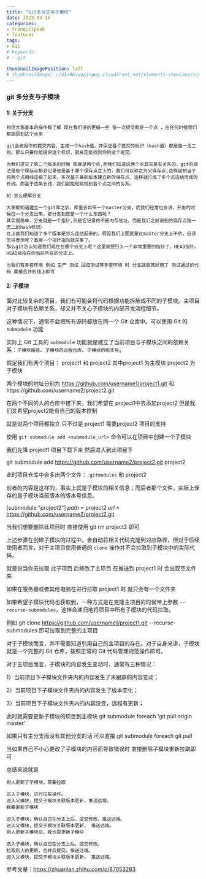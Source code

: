 ```yaml
---
title: "Git多分支与子模块"
date: 2023-04-16
categories:
- tranquilpeak
- features
tags:
- Git
# keywords:
# - git

thumbnailImagePosition: left
# thumbnailImage: //d1u9biwaxjngwg.cloudfront.net/elements-showcase/vintage-140.jpg
---
```


<!--more-->


### git 多分支与子模块

#### 1: 关于分支

```
相信大家基本的操作都了解 现在我们讲的更细一些 每一次提交都是一个点 ，在任何时候我们都能回到这个点来

git会根据你的提交内容，生成一个hash值，并保证每个提交的标识（hash值）都是独一无二的。那么只要你能提供这个标识，就肯定能找到你的这个提交。

当我们提交了第二个版本的时候 那就是两个点,而我们知道这两个点其实是有关系的，git的做法是每个保存点都会记录他是基于哪个保存点之上的，我们可以称之为父保存点,这样就相当于将两个点用线连接了起来，多次基于最新版本建立新的保存点，这样就行成了多个点连结而成的长线。而基于这条长线，我们就能轻易找到各个点之间的关系。

树-怎么理解分支

大家都知道建立一个git库之后，库里会自带一个master分支，而我们经常也会说，开发的时候拉一个分支出来，那分支到底是一个什么东西呢？
其实很简单，分支就是一个指针,只是它记录的不是内存地址，而是我们之前说到的保存点独一无二的hash标识）
在上面我们知道了多个版本是怎么连结起来的，假设我们上图就是在master分支上干的，应该怎样表示呢？直接一个指针指向就完事了。
那么git怎么知道我们现在在哪个分支上呢？这里就要引入一个非常重要的指针了，HEAD指针。HEAD会指在你当前所在的分支上。

当我们有多套环境 例如 生产 测试 回归测试等多套环境 时 分支就极其好用了 测试通过的代码 直接合并到线上即可

```

#### 2: 子模块

面对比较复杂的项目，我们有可能会将代码根据功能拆解成不同的子模块。主项目对子模块有依赖关系，却又并不关心子模块的内部开发流程细节。

这种情况下，通常不会把所有源码都放在同一个 Git 仓库中。可以使用 Git 的 `submodule` 功能

实际上 Git 工具的 `submodule` 功能就是建立了当前项目与子模块之间的依赖关系：`子模块路径`、`子模块的远程仓库`、`子模块的版本号`。

假定我们有两个项目： project1 和 project2 其中project1 为主模块 project2 为子模块

两个模块的地址分别为 https://github.com/username1/project1.git 和https://github.com/username2/project2.git

在两个不同的人的仓库中接下来，我们希望在 project1中去添加project2 但是我们又希望project2能有自己的版本控制

就是说两个项目都独立 只不过是 project1 需要project2 项目的支持

使用 `git submodule add <submodule_url>` 命令可以在项目中创建一个子模块

我们先降 project1 项目下载下来 然后进入到此项目下

git submodule add https://github.com/username2/project2.git  project2

此时项目仓库中会多出两个文件：`.gitmodules` 和 project2

前者的内容是这样的，事实上就是子模块的相关信息；而后者那个文件，实际上保存的是子模块当前版本的版本号信息。

[submodule "project2"]
    *path* = project2
    *url* = https://github.com/username2/project2.git

当我们想要删除此项目时 直接使用 git rm project2 即可

上述步骤在创建子模块的过程中，会自动将相关代码克隆到对应路径，但对于后续使用者而言，对于主项目使用普通的 `clone` 操作并不会拉取到子模块中的实际代码。

就是说当你去拉取 此子项目  后修改了主项目 在推送到 project1 时 会出现空文件夹

如果在服务器或者其他电脑在进行拉取 project1 时 就只会有一个文件夹

如果希望子模块代码也获取到，一种方式是在克隆主项目的时候带上参数 `--recurse-submodules`，这样会递归地将项目中所有子模块的代码拉取。

例如 git clone https://github.com/username1/project1.git --recurse-submodules  即可拉取到完整的主项目

对于子模块而言，并不需要知道引用自己的主项目的存在。对于自身来讲，子模块就是一个完整的 Git 仓库，按照正常的 Git 代码管理规范操作即可。

对于主项目而言，子模块的内容发生变动时，通常有三种情况：

1）当前项目下子模块文件夹内的内容发生了未跟踪的内容变动；

2）当前项目下子模块文件夹内的内容发生了版本变化；

3）当前项目下子模块文件夹内的内容没变，远程有更新；



此时就需要更新子模块的项目到主模块 git submodule foreach 'git pull origin master'

如果只有主分支而没有其他分支的话 可以直接 git submodule foreach git pull



当如果自己不小心更改了子模块的内容而导致错误时 直接删除子模块重新拉取即可

总结来说就是 

```
别人更新了子模块，需要拉取

进入子模块，进行拉取操作。
进入父模块，提交子模块关联版本更新，推送远端。
我要更新子模块

进入子模块，确认自己在分支上后，提交修改，推送远端。
进入父模块，提交子模块关联版本更新， 推送远端。
别人更新子模块后，我也要更新子模块

进入子模块，确认自己在分支上后，提交修改。
拉取别人的更新，合并后提交，推送远端。
进入父模块，提交子模块关联版本更新， 推送远端。
```

参考文章：https://zhuanlan.zhihu.com/p/87053283
